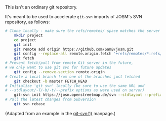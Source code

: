 This isn't an ordinary git repository.

It's meant to be used to accelerate `git-svn` imports of JOSM's SVN
repository, as follows:

```sh
# Clone locally - make sure the refs/remotes/ space matches the server
	mkdir project
	cd project
	git init
	git remote add origin https://github.com/SamB/josm.git
	git config --replace-all remote.origin.fetch '+refs/remotes/*:refs/remotes/*'
	git fetch
# Prevent fetch/pull from remote Git server in the future,
# we only want to use git svn for future updates
	git config --remove-section remote.origin
# Create a local branch from one of the branches just fetched
	git checkout -b master FETCH_HEAD
# Initialize 'git svn' locally (be sure to use the same URL and
# --stdlayout/-T/-b/-t/--prefix options as were used on server)
	git-svn init https://josm.openstreetmap.de/svn --stdlayout --prefix svn/
# Pull the latest changes from Subversion
	git svn rebase
```

(Adapted from an example in the [git-svn(1)](https://git-scm.com/docs/git-svn) manpage.)